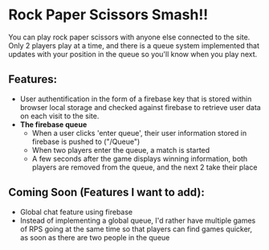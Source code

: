 # Rock Paper Scissors Smash!!
You can play rock paper scissors with anyone else connected to the site. Only 2 players play at a time, and there is a queue system implemented that updates with your position in the queue so you'll know when you play next. 

## Features:
* User authentification in the form of a firebase key that is stored within browser local storage and checked against firebase to retrieve user data on each visit to the site.
* **The firebase queue**
  * When a user clicks 'enter queue', their user information stored in firebase is pushed to ("/Queue")
  * When two players enter the queue, a match is started
  * A few seconds after the game displays winning information, both players are removed from the queue, and the next 2 take their place

## Coming Soon (Features I want to add):
* Global chat feature using firebase
* Instead of implementing a global queue, I'd rather have multiple games of RPS going at the same time so that players can find games quicker, as soon as there are two people in the queue


